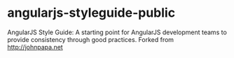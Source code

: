 angularjs-styleguide-public
===========================

AngularJS Style Guide: A starting point for AngularJS development teams to provide consistency through good practices. Forked from http://johnpapa.net
